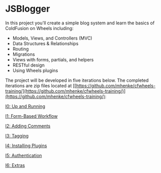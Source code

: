 # JSBlogger

In this project you'll create a simple blog system and learn the basics of ColdFusion on Wheels including:

- Models, Views, and Controllers (MVC)  
- Data Structures & Relationships  
- Routing  
- Migrations  
- Views with forms, partials, and helpers  
- RESTful design  
- Using Wheels plugins

The project will be developed in five iterations below. The completed iterations are zip files located at [[https://github.com/mhenke/cfwheels-training/](https://github.com/mhenke/cfwheels-training/)](https://github.com/mhenke/cfwheels-training/):

[I0: Up and Running](https://github.com/mhenke/cfwheels-training/blob/master/00-upandrunning.textile)

[I1: Form-Based Workflow](https://github.com/mhenke/cfwheels-training/blob/master/01-forms.textile)

[I2: Adding Comments](https://github.com/mhenke/cfwheels-training/blob/master/02-comments.textile)

[I3: Tagging](https://github.com/mhenke/cfwheels-training/blob/master/03-tags.textile)

[I4: Installing Plugins](https://github.com/mhenke/cfwheels-training/blob/master/04-plugins.textile)

[I5: Authentication](https://github.com/mhenke/cfwheels-training/blob/master/05-authentication.textile)

[I6: Extras](https://github.com/mhenke/cfwheels-training/blob/master/06-extras.textile)